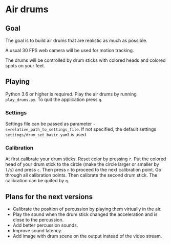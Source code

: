 # Air drums


## Goal

The goal is to build air drums that are realistic as much as possible.

A usual 30 FPS web camera will be used for motion tracking.

The drums will be controlled by drum sticks with colored heads and colored spots on your feet.


## Playing
Python 3.6 or higher is required.
Play the air drums by running `play_drums.py`. To quit the application press `q`.


### Settings
Settings file can be passed as parameter `-s=relative_path_to_settings_file`.
If not specified, the default settings `settings/drum_set_basic.yaml` is used.

### Calibration
At first calibrate your drum sticks. Reset color by pressing `r`. Put the colored
head of your drum stick to the circle (make the circle larger or smaller by `l/s`)
and press `c`. Then press `n` to proceed to the next calibration point.
Go through all calibration points. Then calibrate the
second drum stick. The calibration can be quited by `q`.


## Plans for the next versions
- Calibrate the position of percussion by playing them virtually in the air.
- Play the sound when the drum stick changed the acceleration and is close to the percussion.
- Add better percussion sounds.
- Improve sound latency.
- Add image with drum scene on the output instead of the video stream.
